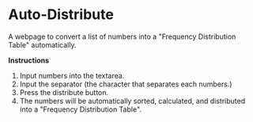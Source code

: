 # Auto-Distribute
A webpage to convert a list of numbers into a "Frequency Distribution Table" automatically.

<b> Instructions </b>
1. Input numbers into the textarea.
2. Input the separator (the character that separates each numbers.)
3. Press the distribute button.
4. The numbers will be automatically sorted, calculated, and distributed into a "Frequency Distribution Table". 

